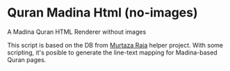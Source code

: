 # Quran Madina Html (no-images)
A Madina Quran HTML Renderer without images

This script is based on the DB from [Murtaza Raja](https://github.com/murtraja/quran-android-images-helper) helper project.
With some scripting, it's posible to generate the line-text mapping for Madina-based Quran pages.
